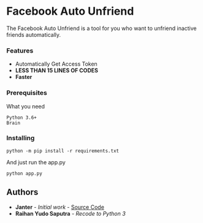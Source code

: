 # Facebook Auto Unfriend

The Facebook Auto Unfriend is a tool for you who want to unfriend inactive friends automatically.

### Features
- Automatically Get Access Token
- **LESS THAN 15 LINES OF CODES**
- **Faster**

### Prerequisites

What you need

```
Python 3.6+
Brain
```

### Installing

```
python -m pip install -r requirements.txt
```

And just run the app.py

```
python app.py
```

## Authors

* **Janter** - *Initial work* - [Source Code](https://pastebin.com/kbsCFyAs)
* **Raihan Yudo Saputra** - *Recode to Python 3*
